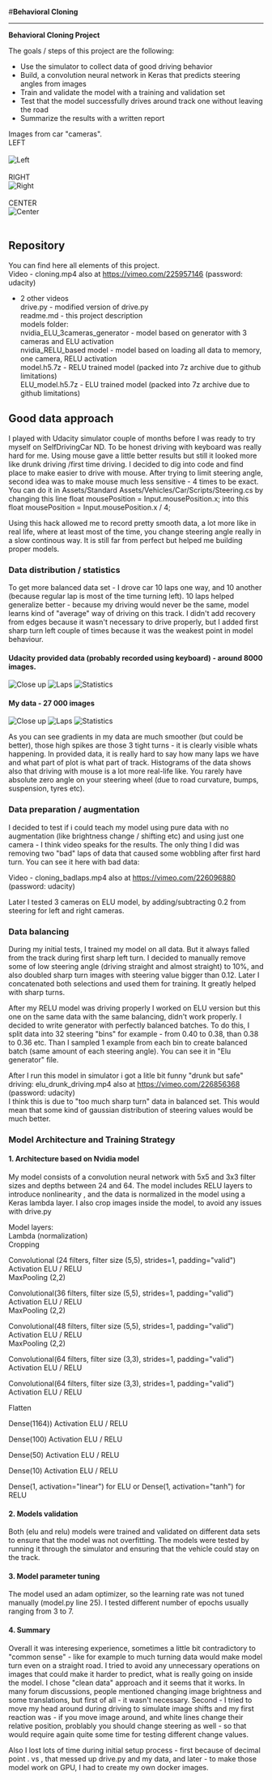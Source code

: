 #**Behavioral Cloning** 

---

**Behavioral Cloning Project**

The goals / steps of this project are the following:
* Use the simulator to collect data of good driving behavior
* Build, a convolution neural network in Keras that predicts steering angles from images
* Train and validate the model with a training and validation set
* Test that the model successfully drives around track one without leaving the road
* Summarize the results with a written report


[//]: # (Image References)
Images from car "cameras".  
LEFT  <br /><br />
![Left](images/left_2017_07_16_05_34_03_367.jpg)<br /><br />
RIGHT  
![Right](images/right_2017_07_16_05_34_03_367.jpg)<br /><br />
CENTER  
![Center](images/center_2017_07_16_05_34_03_367.jpg)<br /><br />

## Repository
You can find here all elements of this project.   
Video - cloning.mp4 also at https://vimeo.com/225957146 (password: udacity)   
+ 2 other videos  
drive.py - modified version of drive.py    
readme.md - this project description    
models folder:  
        nvidia_ELU_3cameras_generator - model based on generator with 3 cameras and ELU activation  
        nvidia_RELU_based model  - model based on loading all data to memory, one camera, RELU activation  
        model.h5.7z - RELU trained model (packed into 7z archive due to github limitations)  
        ELU_model.h5.7z - ELU trained model (packed into 7z archive due to github limitations)  

## Good data approach 
I played with Udacity simulator couple of months before I was ready to try myself on SelfDrivingCar ND. To be honest driving with keyboard was really hard for me. Using mouse gave a little better results but still it looked more like drunk driving /first time driving. I decided to dig into code and find place to make easier to drive with mouse. After trying to limit steering angle, second idea was to make mouse much less sensitive - 4 times to be exact.   
You can do it in Assets/Standard Assets/Vehicles/Car/Scripts/Steering.cs by changing this line float mousePosition = Input.mousePosition.x; into this float mousePosition = Input.mousePosition.x / 4;

Using this hack allowed me to record pretty smooth data, a lot more like in real life, where at least most of the time, you change steering angle really in a slow continous way. It is still far from perfect but helped me building proper models.

### Data distribution / statistics 
To get more balanced data set - I drove car 10 laps one way, and 10 another (because regular lap is most of the time turning left). 10 laps helped generalize better - because my driving would never be the same, model learns kind of "average" way of driving on this track. I didn't add recovery from edges because it wasn't necessary to drive properly, but I added first sharp turn left couple of times because it was the weakest point in model behaviour.

#### Udacity provided data (probably recorded using keyboard) - around 8000 images.
![Close up](images/close_up_udacity.png)
![Laps](images/laps_udacity.png)
![Statistics](images/stats_udacity.png)


#### My data - 27 000 images 
![Close up](images/close_up_my_data.png)
![Laps](images/laps_my_data.png)
![Statistics](images/stats_mydata.png)

As you can see gradients in my data are much smoother (but could be better), those high spikes are those 3 tight turns - it is clearly visible whats happening. In provided data, it is really hard to say how many laps we have and what part of plot is what part of track. 
Histograms of the data shows also that driving with mouse is a lot more real-life like. You rarely have absolute zero angle on your steering wheel (due to road curvature, bumps, suspension, tyres etc).


### Data preparation / augmentation
I decided to test if i could teach my model using pure data with no augmentation (like brightness change / shifting etc) and using just one camera - I think video speaks for the results. The only thing I did was removing two "bad" laps of data that caused some wobbling after first hard turn. 
You can see it here with bad data:

Video - cloning_badlaps.mp4 also at https://vimeo.com/226096880 (password: udacity)  

Later I tested 3 cameras on ELU model, by adding/subtracting 0.2 from steering for left and right cameras. 

### Data balancing
During my initial tests, I trained my model on all data. But it always falled from the track during first sharp left turn. I decided to manually remove some of low steering angle (driving straight and almost straight) to 10%, and also doubled sharp turn images with steering value bigger than 0.12. Later I concatenated both selections and used them for training. It greatly helped with sharp turns.  

After my RELU model was driving properly I worked on ELU version but this one on the same data with the same balancing, didn't work properly. 
I decided to write generator with perfectly balanced batches. To do this, I split data into 32 steering "bins" for example - from 0.40 to 0.38, than 0.38 to 0.36 etc. 
Than I sampled 1 example from each bin to create balanced batch (same amount of each steering angle). You can see it in "Elu generator" file.   

After I run this model in simulator i got a litle bit funny "drunk but safe" driving:
elu_drunk_driving.mp4 also at https://vimeo.com/226856368 (password: udacity)  
I think this is due to "too much sharp turn" data in balanced set. 
This would mean that some kind of gaussian distribution of steering values would be much better. 


### Model Architecture and Training Strategy

#### 1. Architecture based on Nvidia model

My model consists of a convolution neural network with 5x5 and 3x3 filter sizes and depths between 24 and 64. 
The model includes RELU layers to introduce nonlinearity , and the data is normalized in the model using a Keras lambda layer. 
I also crop images inside the model, to avoid any issues with drive.py  

Model layers:  
Lambda (normalization)   
Cropping   

Convolutional (24 filters, filter size (5,5), strides=1, padding="valid")  
Activation ELU / RELU  
MaxPooling (2,2)  

Convolutional(36 filters, filter size (5,5), strides=1, padding="valid")  
Activation ELU / RELU  
MaxPooling (2,2)  

        
Convolutional(48 filters,  filter size (5,5), strides=1, padding="valid")  
Activation ELU / RELU  
MaxPooling (2,2)  

    
Convolutional(64 filters,  filter size (3,3), strides=1, padding="valid")  
Activation ELU / RELU  

    
Convolutional(64 filters, filter size (3,3), strides=1, padding="valid")  
Activation ELU / RELU  
     
Flatten  

Dense(1164))
Activation ELU / RELU  

Dense(100)
Activation ELU / RELU  

Dense(50)
Activation ELU / RELU  

Dense(10)
Activation ELU / RELU  
    
Dense(1, activation="linear") for ELU or 
Dense(1, activation="tanh") for RELU

#### 2. Models validation

Both (elu and relu) models were trained and validated on different data sets to ensure that the model was not overfitting. 
The models were tested by running it through the simulator and ensuring that the vehicle could stay on the track.

#### 3. Model parameter tuning

The model used an adam optimizer, so the learning rate was not tuned manually (model.py line 25). 
I tested different number of epochs usually ranging from 3 to 7.


#### 4. Summary

Overall it was interesing experience, sometimes a little bit contradictory to "common sense" - like for example to much turning data would make model turn even on a straight road.
I tried to avoid any unnecessary operations on images that could make it harder to predict, what is really going on inside the model. I chose "clean data" approach and it seems that it works. 
In many forum discussions, people mentioned changing image brightness and some translations, but first of all - it wasn't necessary. 
Second - I tried to move my head around during driving to simulate image shifts and my first reaction was - if you move image around, and white lines change their relative position, problably
you should change steering as well - so that would require again quite some time for testing different change values.

Also I lost lots of time during initial setup process - first because of decimal point . vs , that messed up drive.py and my data, and later - to make those model work on GPU, I had to create
my own docker images.

